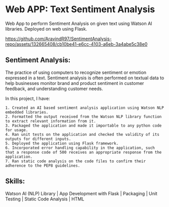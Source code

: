 # Web APP: Text Sentiment Analysis

Web App to perform Sentiment Analysis on given text using Watson AI libraries. Deployed on web using Flask.



https://github.com/AravindR97/SentimentAnalysis-repo/assets/132665408/cb10be41-e6cc-4103-a6eb-3a4abe5c38e0



## Sentiment Analysis:
The practice of using computers to recognize sentiment or emotion expressed in a text. Sentiment analysis is often performed on textual data to help businesses monitor brand and product sentiment in customer feedback, and understanding customer needs.

In this project, I have:

	1. Created an AI based sentiment analysis application using Watson NLP embedded libraries.
	2. Formatted the output received from the Watson NLP library function to extract relevant information from it.
	3. Packaged the application and made it importable to any python code for usage.
	4. Ran unit tests on the application and checked the validity of its outputs for different inputs.
	5. Deployed the application using Flask framework.
	6. Incorporated error handling capability in the application, such that a response code of 500 receives an appropriate response from the application.
	7. Ran static code analysis on the code files to confirm their adherence to the PEP8 guidelines.


## Skills:
Watson AI (NLP) Library | App Development with Flask | Packaging | Unit Testing | Static Code Analysis | HTML
